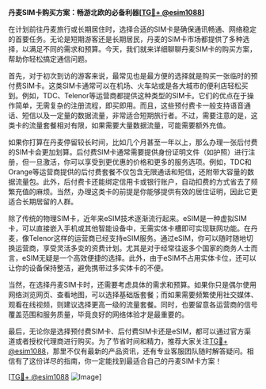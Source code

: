 **丹麦SIM卡购买方案：畅游北欧的必备利器[[TG💪+ @esim1088](https://t.me/s/esim1088)]**

在计划前往丹麦旅行或长期居住时，选择合适的SIM卡是确保通讯畅通、网络稳定的首要任务。无论是短期游客还是长期居民，丹麦的SIM卡市场都提供了多种选择，以满足不同的需求和预算。今天，我们就来详细聊聊丹麦SIM卡的购买方案，帮助你轻松搞定通信问题。

首先，对于初次到访的游客来说，最常见也是最方便的选择就是购买一张临时的预付费SIM卡。这类SIM卡通常可以在机场、火车站或是各大城市的便利店轻松买到。例如，TDC、Telenor等运营商都提供这种类型的SIM卡。它们的优点在于操作简单，无需复杂的注册流程，即买即用。而且，这些预付费卡一般支持语音通话、短信以及一定量的数据流量，非常适合短期旅行者。不过，需要注意的是，这类卡的流量套餐相对有限，如果需要大量数据流量，可能需要额外充值。

如果你打算在丹麦停留较长时间，比如几个月甚至一年以上，那么办理一张后付费的SIM卡会更加划算。后付费SIM卡通常需要提供身份证明文件（如护照）进行注册，但一旦激活，你可以享受到更优惠的价格和更多的服务选项。例如，TDC和Orange等运营商提供的后付费套餐不仅包含无限通话和短信，还附带大容量的数据流量包。此外，后付费卡还能绑定信用卡或银行账户，自动扣费的方式省去了频繁充值的麻烦。当然，办理这类卡的前提是你能够提供有效的居住证明，因此它更适合长期居留的人群。

除了传统的物理SIM卡，近年来eSIM技术逐渐流行起来。eSIM是一种虚拟SIM卡，可以直接嵌入手机或其他智能设备中，无需实体卡槽即可实现联网功能。在丹麦，像Telenor这样的运营商已经支持eSIM服务。通过eSIM，你可以随时随地切换运营商，享受灵活多变的资费计划。尤其是对于经常往返多个国家的商务人士而言，eSIM无疑是一个高效便捷的选择。此外，由于eSIM不占用实体卡位，还可以让你的设备保持整洁，避免携带过多实体卡的不便。

当然，在选择丹麦SIM卡时，还需要考虑具体的需求和预算。如果你只是偶尔使用网络浏览网页、查看地图，可以选择基础版套餐；而如果需要频繁使用社交媒体、观看在线视频，则建议选择更高一级的流量套餐。同时，也要留意各运营商的信号覆盖范围和服务质量，毕竟良好的网络体验才是最重要的。

最后，无论你是选择预付费SIM卡、后付费SIM卡还是eSIM，都可以通过官方渠道或者授权代理商进行购买。为了节省时间和精力，推荐大家关注[TG💪+ @esim1088](https://t.me/s/esim1088)，那里不仅有最新的产品资讯，还有专业客服团队随时解答疑问。相信有了这份详尽的指南，你一定能找到最适合自己的丹麦SIM卡方案！

[[TG💪+ @esim1088](https://t.me/s/esim1088) ![Image](https://i.postimg.cc/4NQfJmqS/Snipaste-2025-05-13-00-14-12.png)]